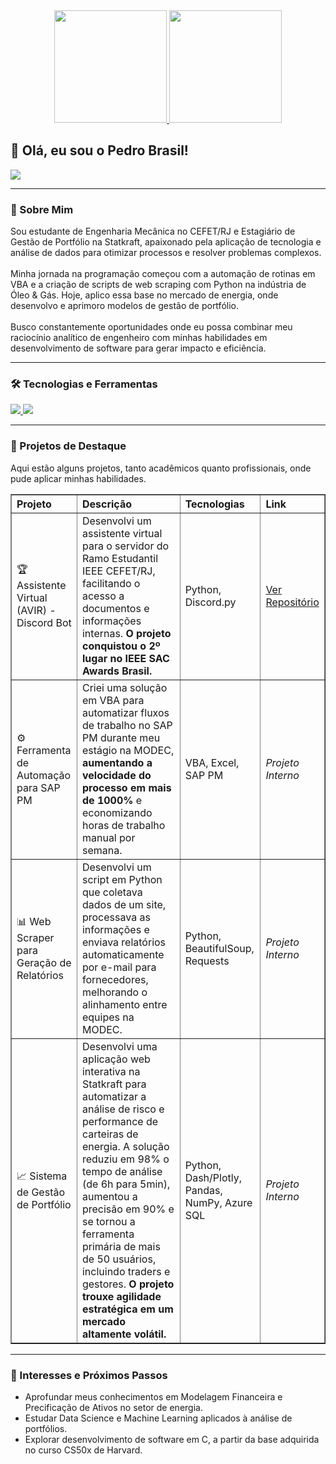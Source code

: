 <div align="center">
  <a href="https://github.com/brpedro13">
  <img height="180em" src="https://github-readme-stats.vercel.app/api?username=brpedro13&show_icons=true&theme=dracula&include_all_commits=true&count_private=true"/>
  <img height="180em" src="https://github-readme-stats.vercel.app/api/top-langs/?username=brpedro13&layout=compact&langs_count=7&theme=dracula"/>
  </a>
</div>

## 👋 Olá, eu sou o Pedro Brasil!

<a href="https://www.linkedin.com/in/pdrobrasil" target="_blank"><img src="https://img.shields.io/badge/-LinkedIn-%230077B5?style=for-the-badge&logo=linkedin&logoColor=white" target="_blank"></a>

---

### 🚀 Sobre Mim
<p align="left">
  Sou estudante de Engenharia Mecânica no CEFET/RJ e Estagiário de Gestão de Portfólio na Statkraft, apaixonado pela aplicação de tecnologia e análise de dados para otimizar processos e resolver problemas complexos.
  <br><br>
  Minha jornada na programação começou com a automação de rotinas em VBA e a criação de scripts de web scraping com Python na indústria de Óleo & Gás. Hoje, aplico essa base no mercado de energia, onde desenvolvo e aprimoro modelos de gestão de portfólio.
  <br><br>
  Busco constantemente oportunidades onde eu possa combinar meu raciocínio analítico de engenheiro com minhas habilidades em desenvolvimento de software para gerar impacto e eficiência.
</p>

---

### 🛠️ Tecnologias e Ferramentas
<p align="left">
  <a href="https://skillicons.dev">
    <img src="https://skillicons.dev/icons?i=py,c,vba,sqlite,git,docker,vscode" />
    <img src="https://skillicons.dev/icons?i=pandas,numpy,powerbi,sap" />
  </a>
</p>

---

### 💼 Projetos de Destaque
<p align="left">
  Aqui estão alguns projetos, tanto acadêmicos quanto profissionais, onde pude aplicar minhas habilidades.
</p>
<table border="1">
  <tr align="left">
    <th>Projeto</th>
    <th>Descrição</th>
    <th>Tecnologias</th>
    <th>Link</th>
  </tr>
  <tr align="left">
    <td>🏆 Assistente Virtual (AVIR) - Discord Bot</td>
    <td>Desenvolvi um assistente virtual para o servidor do Ramo Estudantil IEEE CEFET/RJ, facilitando o acesso a documentos e informações internas. <strong>O projeto conquistou o 2º lugar no IEEE SAC Awards Brasil.</strong></td>
    <td>Python, Discord.py</td>
    <td><a href="https://github.com/WolfByte-CEFET-RJ/IA-AVIR">Ver Repositório</a></td>
  </tr>
  <tr align="left">
    <td>⚙️ Ferramenta de Automação para SAP PM</td>
    <td>Criei uma solução em VBA para automatizar fluxos de trabalho no SAP PM durante meu estágio na MODEC, <strong>aumentando a velocidade do processo em mais de 1000%</strong> e economizando horas de trabalho manual por semana.</td>
    <td>VBA, Excel, SAP PM</td>
    <td><em>Projeto Interno</em></td>
  </tr>
    <tr align="left">
    <td>📊 Web Scraper para Geração de Relatórios</td>
    <td>Desenvolvi um script em Python que coletava dados de um site, processava as informações e enviava relatórios automaticamente por e-mail para fornecedores, melhorando o alinhamento entre equipes na MODEC.</td>
    <td>Python, BeautifulSoup, Requests</td>
    <td><em>Projeto Interno</em></td>
</tr>
  <tr align="left">
  <td>📈 Sistema de Gestão de Portfólio</td>
  <td>Desenvolvi uma aplicação web interativa na Statkraft para automatizar a análise de risco e performance de carteiras de energia. 
      A solução reduziu em 98% o tempo de análise (de 6h para 5min), aumentou a precisão em 90% e se tornou a ferramenta primária de 
      mais de 50 usuários, incluindo traders e gestores. 
      <strong>O projeto trouxe agilidade estratégica em um mercado altamente volátil.</strong></td>
  <td>Python, Dash/Plotly, Pandas, NumPy, Azure SQL</td>
  <td><em>Projeto Interno</em></td>
</tr>
</table>

---

### 🌱 Interesses e Próximos Passos
<ul>
  <li>Aprofundar meus conhecimentos em Modelagem Financeira e Precificação de Ativos no setor de energia.</li>
  <li>Estudar Data Science e Machine Learning aplicados à análise de portfólios.</li>
  <li>Explorar desenvolvimento de software em C, a partir da base adquirida no curso CS50x de Harvard.</li>
</ul>
